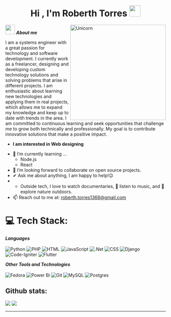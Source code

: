 <h1 align="center">Hi , I'm Roberth Torres <img src="https://media.giphy.com/media/hvRJCLFzcasrR4ia7z/giphy.gif" width="35"></h1>


<img align="right" width=300px alt="Unicorn" src="https://i.giphy.com/media/v1.Y2lkPTc5MGI3NjExNjV4N2FrZnM1dmxoMTF3ZGdodzY5aXRjODhhc24yaW90Y3hhZ2I4OSZlcD12MV9pbnRlcm5hbF9naWZfYnlfaWQmY3Q9Zw/QDjpIL6oNCVZ4qzGs7/giphy.webp" />

 <img src="https://media.giphy.com/media/ObNTw8Uzwy6KQ/giphy.gif" width="30px">&nbsp;***About me***


I am a systems engineer with a great passion for technology and software development. I currently work as a freelancer, designing and developing custom technology solutions and solving problems that arise in different projects.
I am enthusiastic about learning new technologies and applying them in real projects, which allows me to expand my knowledge and keep up to date with trends in the area.
I am committed to continuous learning and seek opportunities that challenge me to grow both technically and professionally. My goal is to contribute innovative solutions that make a positive impact.
* **I am interested in Web designing**
- 🌱 I’m currently learning ...
  - Node.js
  - React
- 👯 I’m looking forward to collaborate on open source projects.
- ✔ Ask me about anything, I am happy to help!😉<br>
- - Outside tech, I love to watch documentaries, 🎵 listen to music, and 🌴 explore nature outdoors.
- 📫 Reach out to me at: <a href="">roberth.torres1368@gmail.com</a>


# 💻 Tech Stack:
***Languages*** </br></br>
![Python](https://img.shields.io/badge/Python-14354C?style=for-the-badge&logo=python&logoColor=white)
![PHP](https://img.shields.io/badge/php-%23777BB4.svg?style=for-the-badge&logo=php&logoColor=white)
![HTML](https://img.shields.io/badge/HTML-239120?style=for-the-badge&logo=html5&logoColor=white)
![JavaScript](https://img.shields.io/badge/JavaScript-323330?style=for-the-badge&logo=javascript&logoColor=F7DF1E)
![.Net](https://img.shields.io/badge/.NET-5C2D91?style=for-the-badge&logo=.net&logoColor=white)
![CSS](https://img.shields.io/badge/CSS-239120?&style=for-the-badge&logo=css3&logoColor=white)
![Django](https://img.shields.io/badge/django-%23092E20.svg?style=for-the-badge&logo=django&logoColor=white)
![Code-Igniter](https://img.shields.io/badge/CodeIgniter-%23EF4223.svg?style=for-the-badge&logo=codeIgniter&logoColor=white)
![Flutter](https://img.shields.io/badge/Flutter-%2302569B.svg?style=for-the-badge&logo=Flutter&logoColor=white)

***Other Tools and Technologies*** </br></br>
![Fedora](https://img.shields.io/badge/Fedora-294172?style=for-the-badge&logo=fedora&logoColor=white)
![Power Bi](https://img.shields.io/badge/power_bi-F2C811?style=for-the-badge&logo=powerbi&logoColor=black)
![Git](https://img.shields.io/badge/git-%23F05033.svg?style=for-the-badge&logo=git&logoColor=white)
![MySQL](https://img.shields.io/badge/mysql-4479A1.svg?style=for-the-badge&logo=mysql&logoColor=white)
![Postgres](https://img.shields.io/badge/postgres-%23316192.svg?style=for-the-badge&logo=postgresql&logoColor=white)

<h2>Github stats:</h2> 

[![](https://github-readme-stats.vercel.app/api?username=Torres1368&show_icons=true&theme=tokyonight&hide_border=true&locale=en)](https://github.com/Torres1368)
[![](https://github-readme-streak-stats.herokuapp.com/?user=Torres1368&theme=material-palenight)](https://github.com/Elanza-48)


----


